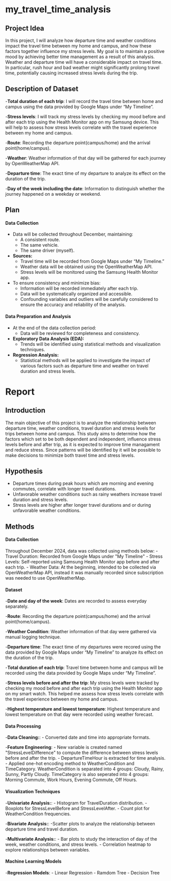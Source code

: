 # my_travel_time_analysis
## **Project Idea**
In this project, I will analyze how departure time and weather conditions impact the travel time between my home and campus, and how these factors together influence my stress levels. My goal is to maintain a positive mood by achieving better time management as a result of this analysis. Weather and departure time will have a considerable impact on travel time. In particular, rush hour and bad weather might significantly prolong travel time, potentially causing increased stress levels during the trip.


## **Description of Dataset**
-**Total duration of each trip**: I will record the travel time between home and campus using the data provided by Google Maps under “My Timeline”.

-**Stress levels**: I will track my stress levels by checking my mood before and after each trip using the Health Monitor app on my Samsung device. This will help to assess how stress levels correlate with the travel experience between my home and campus.

-**Route**: Recording the departure point(campus/home) and the arrival point(home/campus). 

-**Weather**: Weather information of that day will be gathered for each journey by OpenWeatherMap API.

-**Departure time**: The exact time of my departure to analyze its effect on the duration of the trip.

-**Day of the week including the date**: Information to distinguish whether the journey happened on a weekday or weekend.

## **Plan** 
#### **Data Collection** 
- Data will be collected throughout December, maintaining:
  	- A consistent route. 
	- The same vehicle. 
	- The same driver (myself). 
-  **Sources:**
  	- Travel time will be recorded from Google Maps under “My Timeline.” 
	- Weather data will be obtained using the OpenWeatherMap API. 
	- Stress levels will be monitored using the Samsung Health Monitor app. 
-  To ensure consistency and minimize bias:
  	- Information will be recorded immediately after each trip. 
	- Data will be systematically organized and accessible. 
	- Confounding variables and outliers will be carefully considered to ensure the accuracy and reliability of the analysis.
	





#### **Data Preparation and Analysis** 
- At the end of the data collection period: 
	- Data will be reviewed for completeness and consistency. 
- **Exploratory Data Analysis (EDA):** 
	- Trends will be identified using statistical methods and visualization techniques. 
- **Regression Analysis:** 
	- Statistical methods will be applied to investigate the impact of various factors such as departure time and weather on travel duration and stress levels.

# Report
## **Introduction**
The main objective of this project is to analyze the relationship between departure time, weather conditions, travel duration and stress levels for trips between home and campus. This study aims to determine how the factors which set to be both dependent and independent, influence stress levels before and after trip, as it is expected to improve time managament and reduce stress. Since patterns will be identified by it will be possible to make decisions to minimize both travel time and stress levels.

## **Hypothesis**
- Departure times during peak hours which are morning and evening commutes, correlate with longer travel durations.
- Unfavorable weather conditions such as rainy weathers increase travel duration and stress levels.
- Stress levels are higher after longer travel durations and or during unfavorable weather conditions.

 ## **Methods**
 #### **Data Collection** 
Throughout December 2024, data was collected using methods below:
	- Travel Duration: Recorded from Google Maps under "My Timeline"
 	- Stress Levels: Self-reported using Samsung Health Monitor app before and after each trip.
  	- Weather Data: At the beginning, intended to be collected via OpenWeatherMap API, instead it was manually recorded since subscription was needed to use OpenWeatherMap.
   
#### **Dataset** 
-**Date and day of the week**: Dates are recorded to assess everyday separately.

-**Route**: Recording the departure point(campus/home) and the arrival point(home/campus). 

-**Weather Condition**: Weather information of that day were gathered via manual logging technique.

-**Departure time**: The exact time of my departures were recored using the data provided by Google Maps under “My Timeline” to analyze its effect on the duration of the trip.

-**Total duration of each trip**: Travel time between home and campus will be recorded using the data provided by Google Maps under “My Timeline”.

-**Stress levels before and after the trip**: My stress levels were tracked by checking my mood before and after each trip using the Health Monitor app on my smart watch. This helped me assess how stress levels correlate with the travel experience between my home and campus.

-**Highest temperature and lowest temperature**: Highest temperature and lowest temperature on that day were recorded using weather forecast.


#### **Data Processing** 
-**Data Cleaning:**: 
	- Converted date and time into appropriate formats.
 
 -**Feature Engineering**: 
 	- New variable is created named "StressLevelDifference" to compute the difference between stress levels before and after the trip.
  	- DepartureTimeHour is extracted for time analysis.
   	- Applied one-hot encoding method to WeatherCondition and TimeCategory. WeatherCondition is separated into 4 groups: Cloudy, Rainy, Sunny, Partly Cloudy. TimeCategory is also seperated into 4 groups: Morning Commute, Work Hours, Evening Commute, Off Hours. 

#### **Visualization Techniques** 
-**Univariate Analysis:**: 
	- Histogram for TravelDuration distribution.
 	- Boxplots for StressLevelBefore and StressLevelAfter.
  	- Count plot for WeatherCondition frequencies.

-**Bivariate Analysis:**: 
 	-Scatter plots to analyze the relationship between departure time and travel duration.

-**Multivariate Analysis:**:
	- Bar plots to study the interaction of day of the week, weather conditions, and stress levels.
 	- Correlation heatmap to explore relationships between variables.

  #### **Machine Learning Models**
  -**Regression Models**: 
  	- Linear Regression
   	- Ramdom Tree
    	- Decision Tree
  

 


     



    
   
